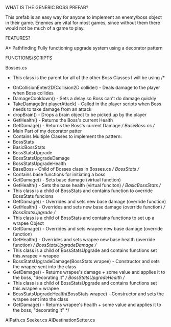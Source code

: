 WHAT IS THE GENERIC BOSS PREFAB?

This prefab is an easy way for anyone to implement an enemy/boss object in their
game. Enemies are vital for most games, since without them there would not be 
much of a game to play.

FEATURES?

A* Pathfinding
Fully functioning upgrade system using a decorator pattern

FUNCTIONS/SCRIPTS

Bosses.cs
- This class is the parent for all of the other Boss Classes I will be using
/*
* OnCollisionEnter2D(Collision2D collider) - Deals damage to the player when Boss collides
* DamageCooldown() - Sets a delay so Boss can't do damage quickly
* TakeDamage(int playerAttack) - Called in the player scripts when Boss needs to take damage from an attack
* dropBrain() -  Drops a brain object to be picked up by the player
* GetHealth() - Returns the Boss's current Health
* GetDamage() - Returns the Boss's current Damage
*/
BaseBoss.cs
/*
* Main Part of my decorator patter
* Contains Multiple Classes to implement the pattern:
*   BossStats
*   BasicBossStats
*   BossStatsUpgrade
*   BossStatsUpgradeDamage
*   BossStatsUpgradeHealth
*   BaseBoss - Child of Bosses class in Bosses.cs
*/
BossStats
/*
* Contains base functions for initiating a boss
* GetDamage() - Sets base damage (virtual function)
* GetHealth() - Sets the base health (virtual funciton)
*/
BasicBossStats
/*
* This class is a child of BossStats and contains function to override BossStats funcions
* GetDamage() - Overrides and sets new base damage (override function)
* GetHealth() - Overrides and sets new base damage (override function)
*/
BossStatsUpgrade
/*
* This class is a child of BossStats and contains functions to set up a wrapee Object
* GetDamage() - Overrides and sets wrapee new base damage (override function)
* GetHealth() - Overrides and sets wrapee new base health (override function)
*/
BossStatsUpgradeDamage
/*
* This class is a child of BossStatsUpgrade and contains functions set this.wrapee = wrapee
* BossStatsUpgradeDamage(BossStats wrapee) - Constructor and sets the wrapee sent into the class
* GetDamage() - Returns wrapee's damage + some value and applies it to the boss, "decorating it" 
*/
BossStatsUpgradeHealth
/*
* This class is a child of BossStatsUpgrade and contains functions set this.wrapee = wrapee
* BossStatsUpgradeHealth(BossStats wrapee) - Constructor and sets the wrapee sent into the class
* GetDamage() - Returns wrapee's health + some value and applies it to the boss, "decorating it" 
*/

AIPath.cs
Seeker.cs
AIDestinationSetter.cs

